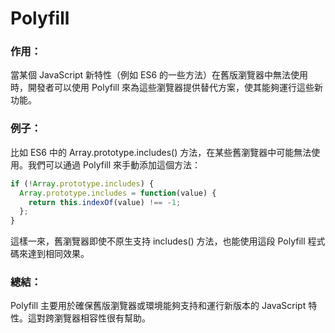 # Polyfill

### 作用：
當某個 JavaScript 新特性（例如 ES6 的一些方法）在舊版瀏覽器中無法使用時，開發者可以使用 Polyfill 來為這些瀏覽器提供替代方案，使其能夠運行這些新功能。

### 例子：
比如 ES6 中的 Array.prototype.includes() 方法，在某些舊瀏覽器中可能無法使用。我們可以通過 Polyfill 來手動添加這個方法：

```javascript
if (!Array.prototype.includes) {
  Array.prototype.includes = function(value) {
    return this.indexOf(value) !== -1;
  };
}
```

這樣一來，舊瀏覽器即使不原生支持 includes() 方法，也能使用這段 Polyfill 程式碼來達到相同效果。

### 總結：
Polyfill 主要用於確保舊版瀏覽器或環境能夠支持和運行新版本的 JavaScript 特性。這對跨瀏覽器相容性很有幫助。

